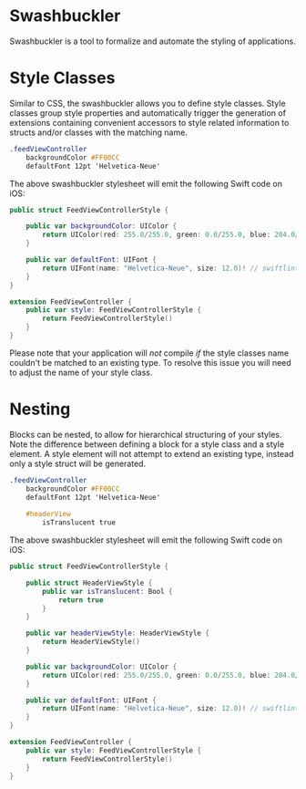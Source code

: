 # Swashbuckler
Swashbuckler is a tool to formalize and automate the styling of applications.

# Style Classes

Similar to CSS, the swashbuckler allows you to define style classes. Style classes group style properties and automatically trigger the generation of extensions containing convenient accessors to style related information to structs and/or classes with the matching name.

```css
.feedViewController
    backgroundColor #FF00CC
    defaultFont 12pt 'Helvetica-Neue'
```

The above swashbuckler stylesheet will emit the following Swift code on iOS:

```swift
public struct FeedViewControllerStyle {

    public var backgroundColor: UIColor {
        return UIColor(red: 255.0/255.0, green: 0.0/255.0, blue: 204.0/255.0, alpha: 255.0/255.0)
    }

    public var defaultFont: UIFont {
        return UIFont(name: "Helvetica-Neue", size: 12.0)! // swiftlint:disable:this force_unwrap
    }
}

extension FeedViewController {
    public var style: FeedViewControllerStyle {
        return FeedViewControllerStyle()
    }
}
```

Please note that your application will _not_ compile _if_ the style classes name couldn't be matched to an existing type. To resolve this issue you will need to adjust the name of your style class.

# Nesting

Blocks can be nested, to allow for hierarchical structuring of your styles. Note the difference between defining a block for a style class and a style element. A style element will not attempt to extend an existing type, instead only a style struct will be generated.

```css
.feedViewController
    backgroundColor #FF00CC
    defaultFont 12pt 'Helvetica-Neue'
    
    #headerView
        isTranslucent true
```

The above swashbuckler stylesheet will emit the following Swift code on iOS:

```swift
public struct FeedViewControllerStyle {

    public struct HeaderViewStyle {
        public var isTranslucent: Bool {
            return true
        }
    }

    public var headerViewStyle: HeaderViewStyle {
        return HeaderViewStyle()
    }

    public var backgroundColor: UIColor {
        return UIColor(red: 255.0/255.0, green: 0.0/255.0, blue: 204.0/255.0, alpha: 255.0/255.0)
    }

    public var defaultFont: UIFont {
        return UIFont(name: "Helvetica-Neue", size: 12.0)! // swiftlint:disable:this force_unwrap
    }
}

extension FeedViewController {
    public var style: FeedViewControllerStyle {
        return FeedViewControllerStyle()
    }
}
```
